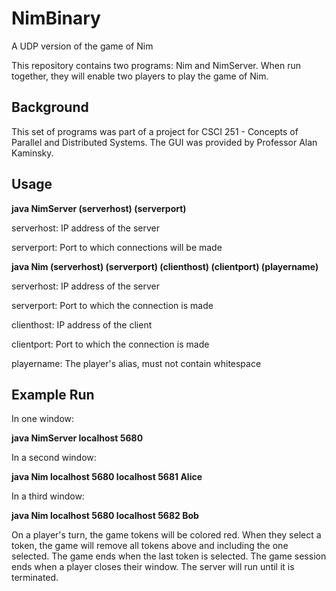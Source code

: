 # NimBinary
A UDP version of the game of Nim

This repository contains two programs: Nim and NimServer. When run together, they will enable two players to play the game of Nim.

## Background
This set of programs was part of a project for CSCI 251 - Concepts of Parallel and Distributed Systems. The GUI was provided by Professor Alan Kaminsky.

## Usage
<B>java NimServer (serverhost) (serverport)</B>

serverhost: IP address of the server

serverport: Port to which connections will be made

<B>java Nim (serverhost) (serverport) (clienthost) (clientport) (playername)</B>

serverhost: IP address of the server

serverport: Port to which the connection is made

clienthost: IP address of the client

clientport: Port to which the connection is made

playername: The player's alias, must not contain whitespace

## Example Run
In one window:

<B>java NimServer localhost 5680</B>

In a second window:

<B>java Nim localhost 5680 localhost 5681 Alice</B>

In a third window:

<B>java Nim localhost 5680 localhost 5682 Bob</B>


On a player's turn, the game tokens will be colored red. When they select a token, the game will remove all tokens above and including the one selected. The game ends when the last token is selected. The game session ends when a player closes their window. The server will run until it is terminated.
